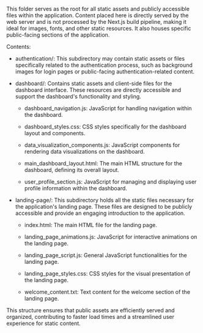 This folder serves as the root for all static assets and publicly accessible files within the application. Content placed here is directly served by the web server and is not processed by the Next.js build pipeline, making it ideal for images, fonts, and other static resources. It also houses specific public-facing sections of the application.

Contents:

*   authentication/: This subdirectory may contain static assets or files specifically related to the authentication process, such as background images for login pages or public-facing authentication-related content.

*   dashboard/: Contains static assets and client-side files for the dashboard interface. These resources are directly accessible and support the dashboard's functionality and styling.

    *   dashboard_navigation.js: JavaScript for handling navigation within the dashboard.

    *   dashboard_styles.css: CSS styles specifically for the dashboard layout and components.

    *   data_visualization_components.js: JavaScript components for rendering data visualizations on the dashboard.

    *   main_dashboard_layout.html: The main HTML structure for the dashboard, defining its overall layout.

    *   user_profile_section.js: JavaScript for managing and displaying user profile information within the dashboard.

*   landing-page/: This subdirectory holds all the static files necessary for the application's landing page. These files are designed to be publicly accessible and provide an engaging introduction to the application.

    *   index.html: The main HTML file for the landing page.

    *   landing_page_animations.js: JavaScript for interactive animations on the landing page.

    *   landing_page_script.js: General JavaScript functionalities for the landing page.

    *   landing_page_styles.css: CSS styles for the visual presentation of the landing page.

    *   welcome_content.txt: Text content for the welcome section of the landing page.

This structure ensures that public assets are efficiently served and organized, contributing to faster load times and a streamlined user experience for static content.